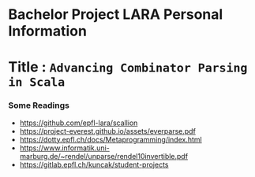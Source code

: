 # Bachelor Project LARA Personal Information

Title : `Advancing Combinator Parsing in Scala`
===============================================

### Some Readings
- https://github.com/epfl-lara/scallion
- https://project-everest.github.io/assets/everparse.pdf
- https://dotty.epfl.ch/docs/Metaprogramming/index.html
- https://www.informatik.uni-marburg.de/~rendel/unparse/rendel10invertible.pdf
- https://gitlab.epfl.ch/kuncak/student-projects

